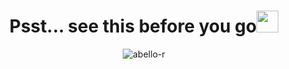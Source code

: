 <div>

<h1 align="center"><b>Psst... see this before you go</b><img src="https://giphy.com/stickers/VDNDX5BhKKz0YsJkl0" width="35"></h1>

<p align="center"> 
  <img src="https://komarev.com/ghpvc/?username=abello-r&label=Profile%20views&color=0e75b6&style=flat" alt="abello-r" /> 
</p>
